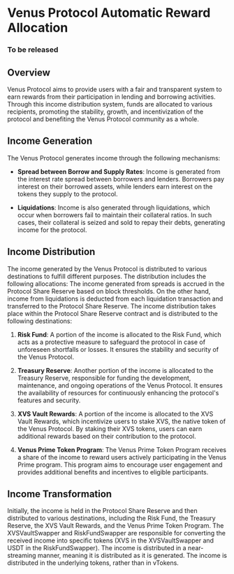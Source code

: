 # Venus Protocol Automatic Reward Allocation

### To be released

## Overview

Venus Protocol aims to provide users with a fair and transparent system to earn rewards from their participation in lending and borrowing activities. Through this income distribution system, funds are allocated to various recipients, promoting the stability, growth, and incentivization of the protocol and benefiting the Venus Protocol community as a whole.

## Income Generation

The Venus Protocol generates income through the following mechanisms:

- **Spread between Borrow and Supply Rates**: Income is generated from the interest rate spread between borrowers and lenders. Borrowers pay interest on their borrowed assets, while lenders earn interest on the tokens they supply to the protocol.

- **Liquidations**: Income is also generated through liquidations, which occur when borrowers fail to maintain their collateral ratios. In such cases, their collateral is seized and sold to repay their debts, generating income for the protocol.

## Income Distribution

The income generated by the Venus Protocol is distributed to various destinations to fulfill different purposes. The distribution includes the following allocations:
The income generated from spreads is accrued in the Protocol Share Reserve based on block thresholds. On the other hand, income from liquidations is deducted from each liquidation transaction and transferred to the Protocol Share Reserve.
The income distribution takes place within the Protocol Share Reserve contract and is distributed to the following destinations:

1. **Risk Fund**: A portion of the income is allocated to the Risk Fund, which acts as a protective measure to safeguard the protocol in case of unforeseen shortfalls or losses. It ensures the stability and security of the Venus Protocol.

2. **Treasury Reserve**: Another portion of the income is allocated to the Treasury Reserve, responsible for funding the development, maintenance, and ongoing operations of the Venus Protocol. It ensures the availability of resources for continuously enhancing the protocol's features and security.

3. **XVS Vault Rewards**: A portion of the income is allocated to the XVS Vault Rewards, which incentivize users to stake XVS, the native token of the Venus Protocol. By staking their XVS tokens, users can earn additional rewards based on their contribution to the protocol.

4. **Venus Prime Token Program**: The Venus Prime Token Program receives a share of the income to reward users actively participating in the Venus Prime program. This program aims to encourage user engagement and provides additional benefits and incentives to eligible participants.

## Income Transformation

Initially, the income is held in the Protocol Share Reserve and then distributed to various destinations, including the Risk Fund, the Treasury Reserve, the XVS Vault Rewards, and the Venus Prime Token Program.
The XVSVaultSwapper and RiskFundSwapper are responsible for converting the received income into specific tokens (XVS in the XVSVaultSwapper and USDT in the RiskFundSwapper).
The income is distributed in a near-streaming manner, meaning it is distributed as it is generated.
The income is distributed in the underlying tokens, rather than in vTokens.
